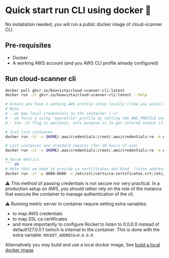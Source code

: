 # Quick start run CLI using docker 🐳

No installation needed, you will run a public docker image of cloud-scanner CLI.

## Pre-requisites

- Docker.
- A working AWS account (and you AWS CLI profile already configured)

## Run cloud-scanner cli

```sh
docker pull ghcr.io/boavizta/cloud-scanner-cli:latest
docker run -it ghcr.io/boavizta/cloud-scanner-cli:latest --help

# Ensure you have a working AWS profile setup locally (like you would do for AWS CLI)
# Note
# - we map local credentials on the container (-v)
# - we force a using 'myprofile' profile by setting the AWS_PROFILE environment variable with -e flag
# - the -it flag is optional, only purpose is to get colored output if any

# Just list instances
docker run -it -v $HOME/.aws/credentials:/root/.aws/credentials:ro -e AWS_PROFILE='myprofile' ghcr.io/boavizta/cloud-scanner-cli:latest list-instances

# List instances and standard impacts (for 10 hours of use)
docker run -it -v $HOME/.aws/credentials:/root/.aws/credentials:ro -e AWS_PROFILE='myprofile' ghcr.io/boavizta/cloud-scanner-cli:latest standard --hours-use-time 10

# Serve metrics
``` sh
# Note that we need to provide ca certificates and bind  listen address to 0.0.0.0.
docker run -it -p 8000:8000 -v /etc/ssl/certs/ca-certificates.crt:/etc/ssl/certs/ca-certificates.crt -v $HOME/.aws/credentials:/root/.aws/credentials:ro -e ROCKET_ADDRESS=0.0.0.0 -e ROCKET_PORT=8000 -e AWS_PROFILE='myprofile'  ghcr.io/boavizta/cloud-scanner-cli:latest serve
```

⚠ This method of passing credentials is not secure nor very practical. In a production setup on AWS, you should rather rely on the role of the instance that execute the container to manage authentication of the cli.

⚠ Running metric server in container require setting  extra variables:

- to map AWS credentials
- to map SSL ca certificates
- and more importantly to configure Rocket to listen to 0.0.0.0 instead of default127.0.0.1 (which is internal to the container. This is done with the extra variable: `ROCKET_ADDRESS=0.0.0.0`

Alternatively you may build and use a local docker image, See [build a local docker image](../how-to/docker-guide.md#build-a-local-docker-image)
